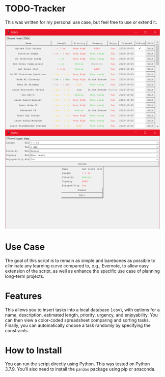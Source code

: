 # TODO-Tracker
This was written for my personal use case, but feel free to use or extend it.

![view.png](view.png)
![choose.png](choose.png)

# Use Case
The goal of this script is to remain as simple and barebones as possible to eliminate any learning curve compared to, e.g., Evernote, to allow easy extension of the script, as well as enhance the specific use case of planning long-term projects.

# Features
This allows you to insert tasks into a local database (.csv), with options for a name, description, estimated length, priority, urgency, and enjoyability. You can then view a color-coded spreadsheet comparing and sorting tasks. Finally, you can automatically choose a task randomly by specifying the constraints.

# How to Install
You can run the script directly using Python. This was tested on Python 3.7.9. You'll also need to install the ```pandas``` package using pip or anaconda.
